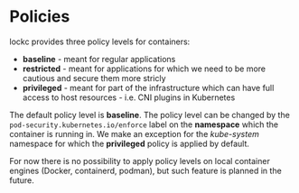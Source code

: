 # Policies

lockc provides three policy levels for containers:

* **baseline** - meant for regular applications
* **restricted** - meant for applications for which we need to be more cautious
  and secure them more stricly
* **privileged** - meant for part of the infrastructure which can have full
  access to host resources - i.e. CNI plugins in Kubernetes

The default policy level is **baseline**. The policy level can be changed by
the `pod-security.kubernetes.io/enforce` label on the **namespace** which
the container is running in. We make an exception for the *kube-system*
namespace for which the **privileged** policy is applied by default.

For now there is no possibility to apply policy levels on local container
engines (Docker, containerd, podman), but such feature is planned in the
future.
